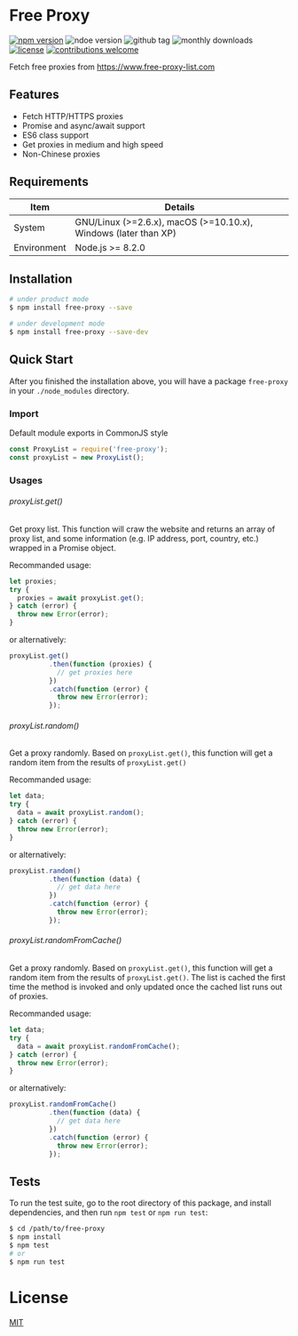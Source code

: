 # Free Proxy

[![npm version](https://badge.fury.io/js/free-proxy.svg)](https://badge.fury.io/js/free-proxy)
![ndoe version](https://img.shields.io/node/v/free-proxy.svg)
![github tag](https://img.shields.io/github/tag-date/lenconda/free-proxy.svg)
![monthly downloads](https://img.shields.io/npm/dm/free-proxy.svg)
[![license](https://img.shields.io/github/license/mashape/apistatus.svg)](https://github.com/lenconda/free-proxy/blob/master/LICENSE)
[![contributions welcome](https://img.shields.io/badge/contributions-welcome-brightgreen.svg?style=flat)](https://github.com/dwyl/esta/issues)

Fetch free proxies from https://www.free-proxy-list.com

## Features

- Fetch HTTP/HTTPS proxies
- Promise and async/await support
- ES6 class support
- Get proxies in medium and high speed
- Non-Chinese proxies

## Requirements

| Item        | Details                                               |
| ----------- | ------------------------------------------------------------ |
| System      | GNU/Linux (>=2.6.x), macOS (>=10.10.x), Windows (later than XP) |
| Environment | Node.js >= 8.2.0                                              |

## Installation

```bash
# under product mode
$ npm install free-proxy --save

# under development mode
$ npm install free-proxy --save-dev
```

## Quick Start

After you finished the installation above, you will have a package `free-proxy` in your `./node_modules` directory.

### Import

Default module exports in CommonJS style

```javascript
const ProxyList = require('free-proxy');
const proxyList = new ProxyList();
```

### Usages

###### proxyList.get()

Get proxy list. This function will craw the website and returns an array of proxy list, and some information (e.g. IP address, port, country, etc.) wrapped in a Promise object.

Recommanded usage:

```javascript
let proxies;
try {
  proxies = await proxyList.get();
} catch (error) {
  throw new Error(error);
}
```

or alternatively:

```javascript
proxyList.get()
          .then(function (proxies) {
            // get proxies here
          })
          .catch(function (error) {
            throw new Error(error);
          });
```

###### proxyList.random()

Get a proxy randomly. Based on `proxyList.get()`, this function will get a random item from the results of `proxyList.get()`

Recommanded usage:

```javascript
let data;
try {
  data = await proxyList.random();
} catch (error) {
  throw new Error(error);
}
```

or alternatively:

```javascript
proxyList.random()
          .then(function (data) {
            // get data here
          })
          .catch(function (error) {
            throw new Error(error);
          });
```

###### proxyList.randomFromCache()

Get a proxy randomly. Based on `proxyList.get()`, this function will get a random item from the results of `proxyList.get()`. The list is cached the first time the method is invoked and only updated once the cached list runs out of proxies.

Recommanded usage:

```javascript
let data;
try {
  data = await proxyList.randomFromCache();
} catch (error) {
  throw new Error(error);
}
```

or alternatively:

```javascript
proxyList.randomFromCache()
          .then(function (data) {
            // get data here
          })
          .catch(function (error) {
            throw new Error(error);
          });
```

## Tests

To run the test suite, go to the root directory of this package, and install dependencies, and then run `npm test` or `npm run test`:

```bash
$ cd /path/to/free-proxy
$ npm install
$ npm test
# or
$ npm run test
```

# License

[MIT](License)
